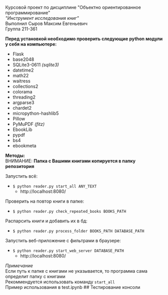 Курсовой проект по дисциплине "Объектно ориентированное программирование"  
_"Инструмент исследования книг"_  
Выполнил Сыров Максим Евгеньевич  
Группа 211-361  

**Перед установкой необходимо проверить следующие python модули у себя на компьютере:**
- Flask
- base2048
- SQLite3-0611 _(sqlite3)_
- datetime2
- math22
- waitress
- collections2
- colorama
- threading2
- argparse3
- chardet2
- micropython-hashlib5
- Pillow
- PyMuPDF _(fitz)_
- EbookLib
- pypdf
- bs4
- ebookmeta

**Методы:**  
ВНИМАНИЕ: **Папка с Вашими книгами копируется в папку репозитория**  

Запустить всё:  
- `$ python reader.py start_all ANY_TEXT`
  - http://localhost:8080/

Проверить на повтор книги в папке:  
- `$ python reader.py check_repeated_books BOOKS_PATH`

Распарсить книги и добавить их в бд:  
- `$ python reader.py process_folder BOOKS_PATH DATABASE_PATH`

Запустить веб-приложение с фильтрами в браузере:  
- `$ python reader.py start_web_server DATABASE_PATH`
    - http://localhost:8080/

_Примечание_  
  Если путь к папке с книгами не указывается, то программа сама определит папку с книгами  
  Рекоммендуется использовать команду `start_all`  
Пример использования в test.ipynb ## Тестирование консоли  

